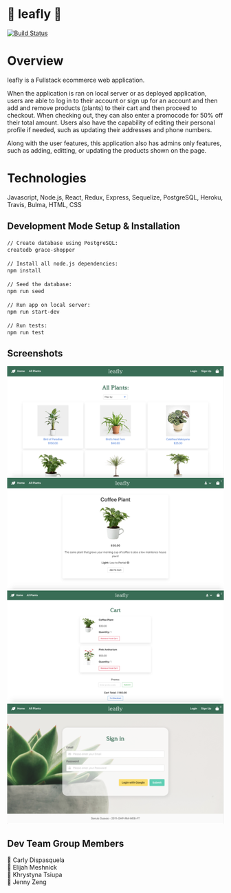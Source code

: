 # :leaves: leafly :leaves:

[![Build Status](https://travis-ci.com/Genius-Guava/Grace-Shopper.svg?branch=master)](https://travis-ci.com/Genius-Guava/Grace-Shopper)

# Overview

leafly is a Fullstack ecommerce web application.

When the application is ran on local server or as deployed application, users are able to log in to their account or sign up for an account and then add and remove products (plants) to their cart and then proceed to checkout. When checking out, they can also enter a promocode for 50% off their total amount. Users also have the capability of editing their personal profile if needed, such as updating their addresses and phone numbers.

Along with the user features, this application also has admins only features, such as adding, editting, or updating the products shown on the page.

# Technologies

Javascript, Node.js, React, Redux, Express, Sequelize, PostgreSQL, Heroku, Travis, Bulma, HTML, CSS

## Development Mode Setup & Installation

```
// Create database using PostgreSQL:
createdb grace-shopper

// Install all node.js dependencies:
npm install

// Seed the database:
npm run seed

// Run app on local server:
npm run start-dev

// Run tests:
npm run test
```

## Screenshots

![Image](github-screenshots/All-Plants.png)
![Image](github-screenshots/Single-Plant.png)
![Image](github-screenshots/Cart.png)
![Image](github-screenshots/Sign-In.png)

## Dev Team Group Members

:seedling: Carly Dispasquela <br>
:seedling: Elijah Meshnick <br>
:seedling: Khrystyna Tsiupa <br>
:seedling: Jenny Zeng <br>
